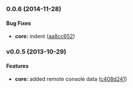 <a name="0.0.6"></a>
### 0.0.6 (2014-11-28)


#### Bug Fixes

* **core:** indent ([aa8cc652](http://github.com/dalekjs/dalek/commit/aa8cc65230b2c3ad1ec8fdcbc44abc05b20d0493))


<a name="v0.0.5"></a>
### v0.0.5 (2013-10-29)


#### Features

* **core:** added remote console data ([c408d241](http://github.com/dalekjs/dalek/commit/c408d241a8e31aba4051ec52e5e8bc01f2fa3eca))

